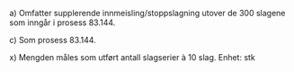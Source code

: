 a) Omfatter supplerende innmeisling/stoppslagning utover de 300 slagene som inngår i prosess 83.144.

c) Som prosess 83.144.

x) Mengden måles som utført antall slagserier à 10 slag. Enhet: stk

